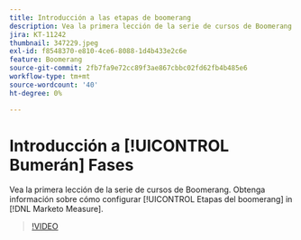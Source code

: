 ```yaml
---
title: Introducción a las etapas de boomerang
description: Vea la primera lección de la serie de cursos de Boomerang. Aprenda a configurar las fases de boomerang dentro de [!DNL Marketo Measure].
jira: KT-11242
thumbnail: 347229.jpeg
exl-id: f8548370-e810-4ce6-8088-1d4b433e2c6e
feature: Boomerang
source-git-commit: 2fb7fa9e72cc89f3ae867cbbc02fd62fb4b485e6
workflow-type: tm+mt
source-wordcount: '40'
ht-degree: 0%

---
```


# Introducción a [!UICONTROL Bumerán] Fases

Vea la primera lección de la serie de cursos de Boomerang. Obtenga información sobre cómo configurar [!UICONTROL Etapas del boomerang] in [!DNL Marketo Measure].

>[!VIDEO](https://video.tv.adobe.com/v/347229/?quality=12&learn=on)
